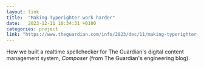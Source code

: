 ```yaml
---
layout: link
title:  "Making Typerighter work harder"
date:   2023-12-11 10:34:31 +0100
categories: project
link: "https://www.theguardian.com/info/2023/dec/11/making-typerighter-work-harder-engineering-blog"
---
```

How we built a realtime spellchecker for The Guardian's digital content management system, *Composer* (from The Guardian's engineering blog).